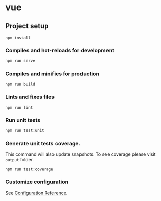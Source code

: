 # vue

## Project setup
```
npm install
```

### Compiles and hot-reloads for development
```
npm run serve
```

### Compiles and minifies for production
```
npm run build
```

### Lints and fixes files
```
npm run lint
```

### Run unit tests
```
npm run test:unit
```

### Generate unit tests coverage.
This command will also update snapshots.
To see coverage please visit `output` folder.
```
npm run test:coverage
```

### Customize configuration
See [Configuration Reference](https://cli.vuejs.org/config/).
